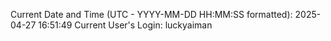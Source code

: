 Current Date and Time (UTC - YYYY-MM-DD HH:MM:SS formatted): 2025-04-27 16:51:49
Current User's Login: luckyaiman
